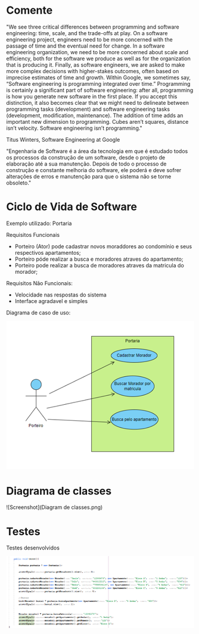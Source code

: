 # Comente
"We see three critical differences between programming and software engineering: time, scale, and the trade-offs at play. 
On a software engineering project, engineers need to be more concerned with the passage of time and the eventual need for change. 
In a software engineering organization, we need to be more concerned about scale and efficiency, both for the software we produce 
as well as for the organization that is producing it. Finally, as software engineers, we are asked to make more complex decisions with higher-stakes outcomes, 
often based on imprecise estimates of time and growth. Within Google, we sometimes say, “Software engineering is programming integrated over time.” 
Programming is certainly a significant part of software engineering: after all, programming is how you generate new software in the first place. 
If you accept this distinction, it also becomes clear that we might need to delineate between programming tasks (development) and software engineering tasks (development, modification, maintenance). 
The addition of time adds an important new dimension to programming. Cubes aren’t squares, distance isn’t velocity. Software engineering isn’t programming."

Titus Winters, Software Engineering at Google


"Engenharia de Software é a área da tecnologia em que é estudado todos os processos da construção de um software, desde o projeto de elaboração até a sua manutenção. 
Depois de todo o processo de construção e constante melhoria do software, ele poderá e deve sofrer alterações de erros e manutenção para que o sistema não se torne obsoleto."


# Ciclo de Vida de Software

Exemplo utilizado: Portaria

Requisitos Funcionais
- Porteiro (Ator) pode cadastrar novos moraddores ao condomínio e seus respectivos apartamentos;
- Porteiro póde realizar a busca e moradores atraves do apartamento;
- Porteiro pode realizar a busca de moradores atraves da matricula do morador;

Requisitos Não Funcionais:
- Velocidade nas respostas do sistema
- Interface agradavel e simples

Diagrama de caso de uso:

![Screenshot](portaria.png)<br>

# Diagrama de classes

![Screenshot](Diagram de classes.png)<br>

# Testes
Testes desenvolvidos

![Screenshot](testes.png)<br>
